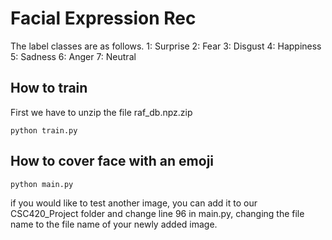 # Facial Expression Rec

The label classes are as follows.
1: Surprise
2: Fear
3: Disgust
4: Happiness
5: Sadness
6: Anger
7: Neutral

## How to train
First we have to unzip the file raf_db.npz.zip
```
python train.py
```
## How to cover face with an emoji

```
python main.py
```
if you would like to test another image, you can add it to our CSC420_Project folder and change line 96 in main.py,
changing the file name to the file name of your newly added image.
